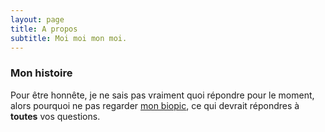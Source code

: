 ```yaml
---
layout: page
title: A propos
subtitle: Moi moi mon moi.
---
```


### Mon histoire

Pour être honnête, je ne sais pas vraiment quoi répondre pour le moment, alors pourquoi ne pas regarder [mon biopic](https://en.wikipedia.org/wiki/Monty_Python_and_the_Holy_Grail), ce qui devrait répondres à **toutes** vos questions.
